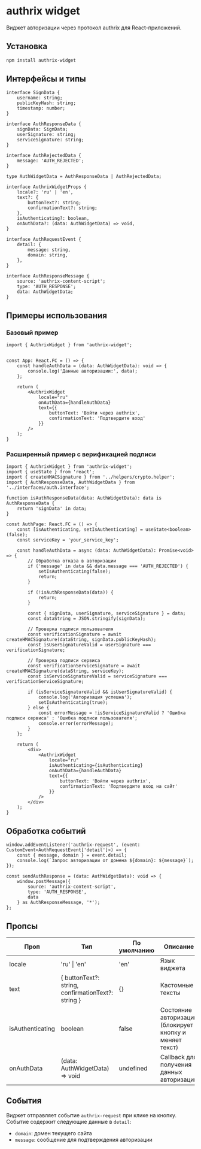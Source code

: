 # authrix widget

Виджет авторизации через протокол authrix для React-приложений.

## Установка

```bash
npm install authrix-widget
```

## Интерфейсы и типы

```tsx
interface SignData {
    username: string;
    publicKeyHash: string;
    timestamp: number;
}

interface AuthResponseData {
    signData: SignData;
    userSignature: string;
    serviceSignature: string;
}

interface AuthRejectedData {
    message: 'AUTH_REJECTED';
}

type AuthWidgetData = AuthResponseData | AuthRejectedData;

interface AuthrixWidgetProps {
    locale?: 'ru' | 'en',
    text?: {
        buttonText?: string;
        confirmationText?: string;
    },
    isAuthenticating?: boolean,
    onAuthData?: (data: AuthWidgetData) => void,
}

interface AuthRequestEvent {
    detail: {
        message: string,
        domain: string,
    },
}

interface AuthResponseMessage {
    source: 'authrix-content-script';
    type: 'AUTH_RESPONSE';
    data: AuthWidgetData;
}
```

## Примеры использования

### Базовый пример

```tsx
import { AuthrixWidget } from 'authrix-widget';


const App: React.FC = () => {
    const handleAuthData = (data: AuthWidgetData): void => {
        console.log('Данные авторизации:', data);
    };

    return (
        <AuthrixWidget 
            locale="ru"
            onAuthData={handleAuthData}
            text={{
                buttonText: 'Войти через authrix',
                confirmationText: 'Подтвердите вход'
            }}
        />
    );
}
```

### Расширенный пример с верификацией подписи

```tsx
import { AuthrixWidget } from 'authrix-widget';
import { useState } from 'react';
import { createHMACSignature } from '../helpers/crypto.helper';
import { AuthResponseData, AuthWidgetData } from '../interfaces/auth.interface';

function isAuthResponseData(data: AuthWidgetData): data is AuthResponseData {
    return 'signData' in data;
}

const AuthPage: React.FC = () => {
    const [isAuthenticating, setIsAuthenticating] = useState<boolean>(false);
    const serviceKey = 'your_service_key';

    const handleAuthData = async (data: AuthWidgetData): Promise<void> => {
        // Обработка отказа в авторизации
        if ('message' in data && data.message === 'AUTH_REJECTED') {
            setIsAuthenticating(false);
            return;
        }

        if (!isAuthResponseData(data)) {
            return;
        }

        const { signData, userSignature, serviceSignature } = data;
        const dataString = JSON.stringify(signData);
    
        // Проверка подписи пользователя
        const verificationSignature = await createHMACSignature(dataString, signData.publicKeyHash);
        const isUserSignatureValid = userSignature === verificationSignature;
    
        // Проверка подписи сервиса
        const verificationServiceSignature = await createHMACSignature(dataString, serviceKey);
        const isServiceSignatureValid = serviceSignature === verificationServiceSignature;
    
        if (isServiceSignatureValid && isUserSignatureValid) {
            console.log('Авторизация успешна');
            setIsAuthenticating(true);
        } else {
            const errorMessage = !isServiceSignatureValid ? 'Ошибка подписи сервиса' : 'Ошибка подписи пользователя';
            console.error(errorMessage);
        }
    };

    return (
        <div>
            <AuthrixWidget
                locale="ru"
                isAuthenticating={isAuthenticating}
                onAuthData={handleAuthData}
                text={{
                    buttonText: 'Войти через authrix',
                    confirmationText: 'Подтвердите вход на сайт'
                }}
            />
        </div>
    );
}
```

## Обработка событий

```tsx
window.addEventListener('authrix-request', (event: CustomEvent<AuthRequestEvent['detail']>) => {
    const { message, domain } = event.detail;
    console.log(`Запрос авторизации от домена ${domain}: ${message}`);
});

const sendAuthResponse = (data: AuthWidgetData): void => {
    window.postMessage({
        source: 'authrix-content-script',
        type: 'AUTH_RESPONSE',
        data
    } as AuthResponseMessage, '*');
};
```

## Пропсы

| Проп | Тип | По умолчанию | Описание |
|------|-----|--------------|----------|
| locale | 'ru' \| 'en' | 'en' | Язык виджета |
| text | { buttonText?: string, confirmationText?: string } | {} | Кастомные тексты |
| isAuthenticating | boolean | false | Состояние авторизации (блокирует кнопку и меняет текст) |
| onAuthData | (data: AuthWidgetData) => void | undefined | Callback для получения данных авторизации |

## События

Виджет отправляет событие `authrix-request` при клике на кнопку. Событие содержит следующие данные в `detail`:

- `domain`: домен текущего сайта
- `message`: сообщение для подтверждения авторизации

